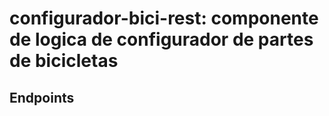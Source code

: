 configurador-bici-rest: componente de logica de configurador de partes de bicicletas
========================

Endpoints
-------------------------